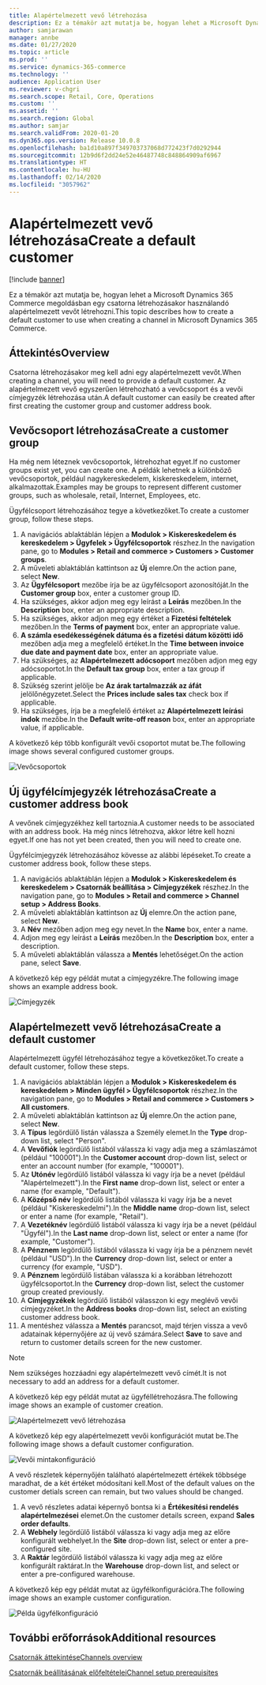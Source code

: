 ```yaml
---
title: Alapértelmezett vevő létrehozása
description: Ez a témakör azt mutatja be, hogyan lehet a Microsoft Dynamics 365 Commerce megoldásban egy csatorna létrehozásakor használandó alapértelmezett vevőt létrehozni.
author: samjarawan
manager: annbe
ms.date: 01/27/2020
ms.topic: article
ms.prod: ''
ms.service: dynamics-365-commerce
ms.technology: ''
audience: Application User
ms.reviewer: v-chgri
ms.search.scope: Retail, Core, Operations
ms.custom: ''
ms.assetid: ''
ms.search.region: Global
ms.author: samjar
ms.search.validFrom: 2020-01-20
ms.dyn365.ops.version: Release 10.0.8
ms.openlocfilehash: ba1d10a897f349703737068d772423f7d0292944
ms.sourcegitcommit: 12b9d6f2dd24e52e46487748c848864909af6967
ms.translationtype: HT
ms.contentlocale: hu-HU
ms.lasthandoff: 02/14/2020
ms.locfileid: "3057962"
---
```

# <a name="create-a-default-customer"></a><span data-ttu-id="ce11b-103">Alapértelmezett vevő létrehozása</span><span class="sxs-lookup"><span data-stu-id="ce11b-103">Create a default customer</span></span>


[!include [banner](includes/banner.md)]

<span data-ttu-id="ce11b-104">Ez a témakör azt mutatja be, hogyan lehet a Microsoft Dynamics 365 Commerce megoldásban egy csatorna létrehozásakor használandó alapértelmezett vevőt létrehozni.</span><span class="sxs-lookup"><span data-stu-id="ce11b-104">This topic describes how to create a default customer to use when creating a channel in Microsoft Dynamics 365 Commerce.</span></span>

## <a name="overview"></a><span data-ttu-id="ce11b-105">Áttekintés</span><span class="sxs-lookup"><span data-stu-id="ce11b-105">Overview</span></span>

<span data-ttu-id="ce11b-106">Csatorna létrehozásakor meg kell adni egy alapértelmezett vevőt.</span><span class="sxs-lookup"><span data-stu-id="ce11b-106">When creating a channel, you will need to provide a default customer.</span></span> <span data-ttu-id="ce11b-107">Az alapértelmezett vevő egyszerűen létrehozható a vevőcsoport és a vevői címjegyzék létrehozása után.</span><span class="sxs-lookup"><span data-stu-id="ce11b-107">A default customer can easily be created after first creating the customer group and customer address book.</span></span>

## <a name="create-a-customer-group"></a><span data-ttu-id="ce11b-108">Vevőcsoport létrehozása</span><span class="sxs-lookup"><span data-stu-id="ce11b-108">Create a customer group</span></span>

<span data-ttu-id="ce11b-109">Ha még nem léteznek vevőcsoportok, létrehozhat egyet.</span><span class="sxs-lookup"><span data-stu-id="ce11b-109">If no customer groups exist yet, you can create one.</span></span> <span data-ttu-id="ce11b-110">A példák lehetnek a különböző vevőcsoportok, például nagykereskedelem, kiskereskedelem, internet, alkalmazottak.</span><span class="sxs-lookup"><span data-stu-id="ce11b-110">Examples may be groups to represent different customer groups, such as wholesale, retail, Internet, Employees, etc.</span></span>

<span data-ttu-id="ce11b-111">Ügyfélcsoport létrehozásához tegye a következőket.</span><span class="sxs-lookup"><span data-stu-id="ce11b-111">To create a customer group, follow these steps.</span></span>

1. <span data-ttu-id="ce11b-112">A navigációs ablaktáblán lépjen a **Modulok \> Kiskereskedelem és kereskedelem \> Ügyfelek \> Ügyfélcsoportok** részhez.</span><span class="sxs-lookup"><span data-stu-id="ce11b-112">In the navigation pane, go to **Modules \> Retail and commerce \> Customers \> Customer groups**.</span></span>
1. <span data-ttu-id="ce11b-113">A műveleti ablaktáblán kattintson az **Új** elemre.</span><span class="sxs-lookup"><span data-stu-id="ce11b-113">On the action pane, select **New**.</span></span>
1. <span data-ttu-id="ce11b-114">Az **Ügyfélcsoport** mezőbe írja be az ügyfélcsoport azonosítóját.</span><span class="sxs-lookup"><span data-stu-id="ce11b-114">In the **Customer group** box, enter a customer group ID.</span></span>
1. <span data-ttu-id="ce11b-115">Ha szükséges, akkor adjon meg egy leírást a **Leírás** mezőben.</span><span class="sxs-lookup"><span data-stu-id="ce11b-115">In the **Description** box, enter an appropriate description.</span></span>
1. <span data-ttu-id="ce11b-116">Ha szükséges, akkor adjon meg egy értéket a **Fizetési feltételek** mezőben.</span><span class="sxs-lookup"><span data-stu-id="ce11b-116">In the **Terms of payment** box, enter an appropriate value.</span></span>
1. <span data-ttu-id="ce11b-117">**A számla esedékességének dátuma és a fizetési dátum közötti idő** mezőben adja meg a megfelelő értéket.</span><span class="sxs-lookup"><span data-stu-id="ce11b-117">In the **Time between invoice due date and payment date** box, enter an appropriate value.</span></span>
1. <span data-ttu-id="ce11b-118">Ha szükséges, az **Alapértelmezett adócsoport** mezőben adjon meg egy adócsoportot.</span><span class="sxs-lookup"><span data-stu-id="ce11b-118">In the **Default tax group** box, enter a tax group if applicable.</span></span>
1. <span data-ttu-id="ce11b-119">Szükség szerint jelölje be **Az árak tartalmazzák az áfát** jelölőnégyzetet.</span><span class="sxs-lookup"><span data-stu-id="ce11b-119">Select the **Prices include sales tax** check box if applicable.</span></span>
1. <span data-ttu-id="ce11b-120">Ha szükséges, írja be a megfelelő értéket az **Alapértelmezett leírási indok** mezőbe.</span><span class="sxs-lookup"><span data-stu-id="ce11b-120">In the **Default write-off reason** box, enter an appropriate value, if applicable.</span></span>

<span data-ttu-id="ce11b-121">A következő kép több konfigurált vevői csoportot mutat be.</span><span class="sxs-lookup"><span data-stu-id="ce11b-121">The following image shows several configured customer groups.</span></span>

![Vevőcsoportok](media/customer-groups.png)

## <a name="create-a-customer-address-book"></a><span data-ttu-id="ce11b-123">Új ügyfélcímjegyzék létrehozása</span><span class="sxs-lookup"><span data-stu-id="ce11b-123">Create a customer address book</span></span>

<span data-ttu-id="ce11b-124">A vevőnek címjegyzékhez kell tartoznia.</span><span class="sxs-lookup"><span data-stu-id="ce11b-124">A customer needs to be associated with an address book.</span></span> <span data-ttu-id="ce11b-125">Ha még nincs létrehozva, akkor létre kell hozni egyet.</span><span class="sxs-lookup"><span data-stu-id="ce11b-125">If one has not yet been created, then you will need to create one.</span></span>

<span data-ttu-id="ce11b-126">Ügyfélcímjegyzék létrehozásához kövesse az alábbi lépéseket.</span><span class="sxs-lookup"><span data-stu-id="ce11b-126">To create a customer address book, follow these steps.</span></span>

1. <span data-ttu-id="ce11b-127">A navigációs ablaktáblán lépjen a **Modulok \> Kiskereskedelem és kereskedelem \> Csatornák beállítása \> Címjegyzékek** részhez.</span><span class="sxs-lookup"><span data-stu-id="ce11b-127">In the navigation pane, go to **Modules \> Retail and commerce \> Channel setup \> Address Books**.</span></span>
1. <span data-ttu-id="ce11b-128">A műveleti ablaktáblán kattintson az **Új** elemre.</span><span class="sxs-lookup"><span data-stu-id="ce11b-128">On the action pane, select **New**.</span></span>
1. <span data-ttu-id="ce11b-129">A **Név** mezőben adjon meg egy nevet.</span><span class="sxs-lookup"><span data-stu-id="ce11b-129">In the **Name** box, enter a name.</span></span>
1. <span data-ttu-id="ce11b-130">Adjon meg egy leírást a **Leírás** mezőben.</span><span class="sxs-lookup"><span data-stu-id="ce11b-130">In the **Description** box, enter a description.</span></span>
1. <span data-ttu-id="ce11b-131">A műveleti ablaktáblán válassza a **Mentés** lehetőséget.</span><span class="sxs-lookup"><span data-stu-id="ce11b-131">On the action pane, select **Save**.</span></span>

<span data-ttu-id="ce11b-132">A következő kép egy példát mutat a címjegyzékre.</span><span class="sxs-lookup"><span data-stu-id="ce11b-132">The following image shows an example address book.</span></span>

![Címjegyzék](media/address-book.png)

## <a name="create-a-default-customer"></a><span data-ttu-id="ce11b-134">Alapértelmezett vevő létrehozása</span><span class="sxs-lookup"><span data-stu-id="ce11b-134">Create a default customer</span></span>

<span data-ttu-id="ce11b-135">Alapértelmezett ügyfél létrehozásához tegye a következőket.</span><span class="sxs-lookup"><span data-stu-id="ce11b-135">To create a default customer, follow these steps.</span></span>

1. <span data-ttu-id="ce11b-136">A navigációs ablaktáblán lépjen a **Modulok \> Kiskereskedelem és kereskedelem \> Minden ügyfél \> Ügyfélcsoportok** részhez.</span><span class="sxs-lookup"><span data-stu-id="ce11b-136">In the navigation pane, go to **Modules \> Retail and commerce \> Customers \> All customers**.</span></span>
1. <span data-ttu-id="ce11b-137">A műveleti ablaktáblán kattintson az **Új** elemre.</span><span class="sxs-lookup"><span data-stu-id="ce11b-137">On the action pane, select **New**.</span></span>
1. <span data-ttu-id="ce11b-138">A **Típus** legördülő listán válassza a Személy elemet.</span><span class="sxs-lookup"><span data-stu-id="ce11b-138">In the **Type** drop-down list, select "Person".</span></span>
1. <span data-ttu-id="ce11b-139">A **Vevőfiók** legördülő listából válassza ki vagy adja meg a számlaszámot (például "100001").</span><span class="sxs-lookup"><span data-stu-id="ce11b-139">In the **Customer account** drop-down list, select or enter an account number (for example, "100001").</span></span>
1. <span data-ttu-id="ce11b-140">Az **Utónév** legördülő listából válassza ki vagy írja be a nevet (például "Alapértelmezett").</span><span class="sxs-lookup"><span data-stu-id="ce11b-140">In the **First name** drop-down list, select or enter a name (for example, "Default").</span></span>
1. <span data-ttu-id="ce11b-141">A **Középső név** legördülő listából válassza ki vagy írja be a nevet (például "Kiskereskedelmi").</span><span class="sxs-lookup"><span data-stu-id="ce11b-141">In the **Middle name** drop-down list, select or enter a name (for example, "Retail").</span></span>
1. <span data-ttu-id="ce11b-142">A **Vezetéknév** legördülő listából válassza ki vagy írja be a nevet (például "Ügyfél").</span><span class="sxs-lookup"><span data-stu-id="ce11b-142">In the **Last name** drop-down list, select or enter a name (for example, "Customer").</span></span>
1. <span data-ttu-id="ce11b-143">A **Pénznem** legördülő listából válassza ki vagy írja be a pénznem nevét (például "USD").</span><span class="sxs-lookup"><span data-stu-id="ce11b-143">In the **Currency** drop-down list, select or enter a currency (for example, "USD").</span></span>
1. <span data-ttu-id="ce11b-144">A **Pénznem** legördülő listában válassza ki a korábban létrehozott ügyfélcsoportot.</span><span class="sxs-lookup"><span data-stu-id="ce11b-144">In the **Currency** drop-down list, select the customer group created previously.</span></span>
1. <span data-ttu-id="ce11b-145">A **Címjegyzékek** legördülő listából válasszon ki egy meglévő vevői címjegyzéket.</span><span class="sxs-lookup"><span data-stu-id="ce11b-145">In the **Address books**  drop-down list, select an existing customer address book.</span></span>
1. <span data-ttu-id="ce11b-146">A mentéshez válassza a **Mentés** parancsot, majd térjen vissza a vevő adatainak képernyőjére az új vevő számára.</span><span class="sxs-lookup"><span data-stu-id="ce11b-146">Select **Save** to save and return to customer details screen for the new customer.</span></span>

> [!NOTE]
> <span data-ttu-id="ce11b-147">Nem szükséges hozzáadni egy alapértelmezett vevő címét.</span><span class="sxs-lookup"><span data-stu-id="ce11b-147">It is not necessary to add an address for a default customer.</span></span>

<span data-ttu-id="ce11b-148">A következő kép egy példát mutat az ügyféllétrehozásra.</span><span class="sxs-lookup"><span data-stu-id="ce11b-148">The following image shows an example of customer creation.</span></span>

![Alapértelmezett vevő létrehozása](media/default-customer-creation.png)

<span data-ttu-id="ce11b-150">A következő kép egy alapértelmezett vevői konfigurációt mutat be.</span><span class="sxs-lookup"><span data-stu-id="ce11b-150">The following image shows a default customer configuration.</span></span>

![Vevői mintakonfiguráció](media/default-customer-configuration1.png)

<span data-ttu-id="ce11b-152">A vevő részletek képernyőjén található alapértelmezett értékek többsége maradhat, de a két értéket módosítani kell.</span><span class="sxs-lookup"><span data-stu-id="ce11b-152">Most of the default values on the customer detials screen can remain, but two values should be changed.</span></span>

1. <span data-ttu-id="ce11b-153">A vevő részletes adatai képernyő bontsa ki a **Értékesítési rendelés alapértelmezései** elemet.</span><span class="sxs-lookup"><span data-stu-id="ce11b-153">On the customer details screen, expand **Sales order defaults**.</span></span>
1. <span data-ttu-id="ce11b-154">A **Webhely** legördülő listából válassza ki vagy adja meg az előre konfigurált webhelyet.</span><span class="sxs-lookup"><span data-stu-id="ce11b-154">In the **Site** drop-down list, select or enter a pre-configured site.</span></span>
1. <span data-ttu-id="ce11b-155">A **Raktár** legördülő listából válassza ki vagy adja meg az előre konfigurált raktárat.</span><span class="sxs-lookup"><span data-stu-id="ce11b-155">In the **Warehouse** drop-down list, and select or enter a pre-configured warehouse.</span></span>

<span data-ttu-id="ce11b-156">A következő kép egy példát mutat az ügyfélkonfigurációra.</span><span class="sxs-lookup"><span data-stu-id="ce11b-156">The following image shows an example customer configuration.</span></span>

![Példa ügyfélkonfiguráció](media/default-customer-configuration2.png)

## <a name="additional-resources"></a><span data-ttu-id="ce11b-158">További erőforrások</span><span class="sxs-lookup"><span data-stu-id="ce11b-158">Additional resources</span></span>

[<span data-ttu-id="ce11b-159">Csatornák áttekintése</span><span class="sxs-lookup"><span data-stu-id="ce11b-159">Channels overview</span></span>](channels-overview.md)

[<span data-ttu-id="ce11b-160">Csatornák beállításának előfeltételei</span><span class="sxs-lookup"><span data-stu-id="ce11b-160">Channel setup prerequisites</span></span>](channels-prerequisites.md)

